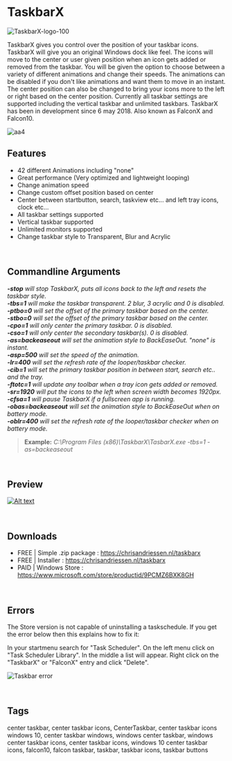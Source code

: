 
# TaskbarX


![TaskbarX-logo-100](https://user-images.githubusercontent.com/50437199/79128815-6a50a500-7da4-11ea-8095-34890486a76f.png)  
  
TaskbarX gives you control over the position of your taskbar icons.
TaskbarX will give you an original Windows dock like feel. The icons will move to the center or user given position when an icon gets added or removed from the taskbar. You will be given the option to choose between a variety of different animations and change their speeds. The animations can be disabled if you don't like animations and want them to move in an instant. The center position can also be changed to bring your icons more to the left or right based on the center position. Currently all taskbar settings are supported including the vertical taskbar and unlimited taskbars.
TaskbarX has been in development since 6 may 2018. Also known as FalconX and Falcon10.
&nbsp;  
  
![aa4](https://user-images.githubusercontent.com/50437199/79305152-1c968280-7ef3-11ea-9eda-c97f61b758bd.png)
&nbsp;


## Features

- 42 different Animations including "none"
- Great performance (Very optimized and lightweight looping)
- Change animation speed
- Change custom offset position based on center
- Center between startbutton, search, taskview etc... and left tray icons, clock etc...
- All taskbar settings supported
- Vertical taskbar supported
- Unlimited monitors supported
- Change taskbar style to Transparent, Blur and Acrylic
  
  
&nbsp;


## Commandline Arguments

_**-stop** will stop TaskbarX, puts all icons back to the left and resets the taskbar style.  
**-tbs=1** will make the taskbar transparent. 2 blur, 3 acrylic and 0 is disabled.  
**-ptbo=0** will set the offset of the primary taskbar based on the center.  
**-stbo=0** will set the offset of the primary taskbar based on the center.  
**-cpo=1** will only center the primary taskbar. 0 is disabled.  
**-cso=1** will only center the secondary taskbar(s). 0 is disabled.  
**-as=backeaseout** will set the animation style to BackEaseOut. "none" is instant.  
**-asp=500** will set the speed of the animation.  
**-lr=400** will set the refresh rate of the looper/taskbar checker.  
**-cib=1** will set the primary taskbar position in between start, search etc.. and the tray.  
**-ftotc=1** will update any toolbar when a tray icon gets added or removed.  
**-sr=1920** will put the icons to the left when screen width becomes 1920px.  
**-cfsa=1** will pause TaskbarX if a fullscreen app is running.  
**-obas=backeaseout** will set the animation style to BackEaseOut when on battery mode.  
**-oblr=400** will set the refresh rate of the looper/taskbar checker when on battery mode._
  
> **Example:** _C:\Program Files (x86)\TaskbarX\TasbarX.exe -tbs=1 -as=backeaseout_
  
  
&nbsp;


## Preview
 
[![Alt text](https://user-images.githubusercontent.com/50437199/79141058-55324100-7db9-11ea-87b2-04f4c4cab5b0.png)](https://youtu.be/oqA3BDt-GqY) 
  
  
&nbsp;


## Downloads

- FREE | Simple .zip package : https://chrisandriessen.nl/taskbarx 
- FREE | Installer : https://chrisandriessen.nl/taskbarx 
- PAID | Windows Store : https://www.microsoft.com/store/productid/9PCMZ6BXK8GH
  
  
&nbsp;


## Errors

The Store version is not capable of uninstalling a taskschedule. 
If you get the error below then this explains how to fix it:

In your startmenu search for "Task Scheduler".
On the left menu click on "Task Scheduler Library". In the middle a list will appear.
Right click on the "TaskbarX" or "FalconX" entry and click "Delete".

![Taskbar error](https://user-images.githubusercontent.com/50437199/80919779-2ed64480-8d6c-11ea-8215-d69b1761d04e.png)



&nbsp;


## Tags
center taskbar, center taskbar icons, CenterTaskbar, center taskbar icons windows 10, center taskbar windows, windows center taskbar, windows center taskbar icons, center taskbar icons, windows 10 center taskbar icons, falcon10, falcon taskbar, taskbar, taskbar icons, taskbar buttons
